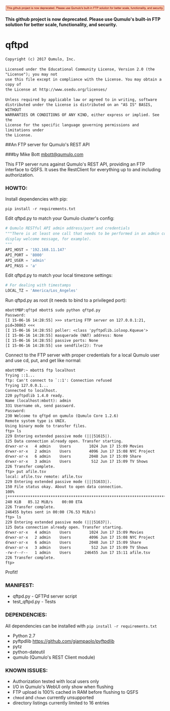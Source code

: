 ![This github project is now deprecated. Please use Qumulo's built-in FTP solution for better scale, functionality, and security.](deprecate-message.png?raw=true "Deprecated")

**This github project is now deprecated. Please use Qumulo's built-in FTP solution for better scale, functionality, and security.**

# qftpd

```
Copyright (c) 2017 Qumulo, Inc.

Licensed under the Educational Community License, Version 2.0 (the "License"); you may not
use this file except in compliance with the License. You may obtain a copy of
the License at http://www.osedu.org/licenses/

Unless required by applicable law or agreed to in writing, software
distributed under the License is distributed on an "AS IS" BASIS, WITHOUT
WARRANTIES OR CONDITIONS OF ANY KIND, either express or implied. See the
License for the specific language governing permissions and limitations under
the License.
```

##An FTP server for Qumulo's REST API

###by Mike Bott <mbott@qumulo.com>

This FTP server runs against Qumulo's REST API, providing an FTP interface to QSFS. It uses the RestClient for
everything up to and including authorization.

### HOWTO:

Install dependencies with pip:

```
pip install -r requirements.txt
```

Edit qftpd.py to match your Qumulo cluster's config:

```python
# Qumulo RESTful API admin address/port and credentials
"""There is at least one call that needs to be performed in an admin context (need to get cluster config stuff to
display welcome message, for example).
"""
API_HOST = '192.168.11.147'
API_PORT = '8000'
API_USER = 'admin'
API_PASS = 'a'
```

Edit qftpd.py to match your local timezone settings:

```python
# For dealing with timestamps
LOCAL_TZ = 'America/Los_Angeles'
```

Run qftpd.py as root (it needs to bind to a privileged port):

```
mbottMBP:qftpd mbott$ sudo python qftpd.py
Password:
[I 15-06-16 14:28:55] >>> starting FTP server on 127.0.0.1:21, pid=30863 <<<
[I 15-06-16 14:28:55] poller: <class 'pyftpdlib.ioloop.Kqueue'>
[I 15-06-16 14:28:55] masquerade (NAT) address: None
[I 15-06-16 14:28:55] passive ports: None
[I 15-06-16 14:28:55] use sendfile(2): True
```

Connect to the FTP server with proper credentials for a local Qumulo user and use cd, put, and get like normal:

```
mbottMBP:~ mbott$ ftp localhost
Trying ::1...
ftp: Can't connect to `::1': Connection refused
Trying 127.0.0.1...
Connected to localhost.
220 pyftpdlib 1.4.0 ready.
Name (localhost:mbott): admin
331 Username ok, send password.
Password:
230 Welcome to qftpd on qumulo (Qumulo Core 1.2.6)
Remote system type is UNIX.
Using binary mode to transfer files.
ftp> ls
229 Entering extended passive mode (|||51615|).
125 Data connection already open. Transfer starting.
drwxr-xr-x   4 admin    Users        1024 Jun 17 15:09 Movies
drwxr-xr-x   2 admin    Users        4096 Jun 17 15:08 NYC Project
drwxr-xr-x   6 admin    Users        2048 Jun 17 15:09 Share
drwxr-xr-x   3 admin    Users         512 Jun 17 15:09 TV Shows
226 Transfer complete.
ftp> put afile.tsv
local: afile.tsv remote: afile.tsv
229 Entering extended passive mode (|||51633|).
150 File status okay. About to open data connection.
100% |**************************************************************************************************|   240 KiB   85.12 MiB/s    00:00 ETA
226 Transfer complete.
246455 bytes sent in 00:00 (76.53 MiB/s)
ftp> ls
229 Entering extended passive mode (|||51637|).
125 Data connection already open. Transfer starting.
drwxr-xr-x   4 admin    Users        1024 Jun 17 15:09 Movies
drwxr-xr-x   2 admin    Users        4096 Jun 17 15:08 NYC Project
drwxr-xr-x   6 admin    Users        2048 Jun 17 15:09 Share
drwxr-xr-x   3 admin    Users         512 Jun 17 15:09 TV Shows
-rw-r--r--   1 admin    Users      246455 Jun 17 15:11 afile.tsv
226 Transfer complete.
ftp>
```

Profit!

### MANIFEST:

* qftpd.py - QFTPd server script
* test_qftpd.py - Tests

### DEPENDENCIES:

All dependencies can be installed with `pip install -r requirements.txt`

* Python 2.7
* pyftpdlib https://github.com/giampaolo/pyftpdlib
* pytz
* python-dateutil
* qumulo (Qumulo's REST Client module)

### KNOWN ISSUES:

* Authorization tested with local users only
* I/O in Qumulo's WebUI only show when flushing
* FTP upload is 100% cached in RAM before flushing to QSFS
* `chmod` and `chown` currently unsupported
* directory listings currently limited to 16 entries
